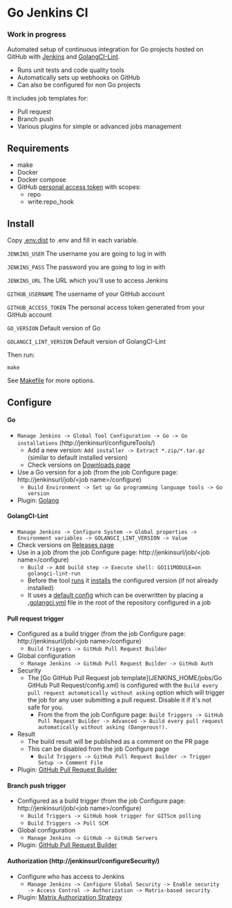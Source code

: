 # Go Jenkins CI

### Work in progress

Automated setup of continuous integration for Go projects hosted on GitHub with [Jenkins](https://jenkins.io/) and [GolangCI-Lint](https://github.com/golangci/golangci-lint).

- Runs unit tests and code quality tools
- Automatically sets up webhooks on GitHub
- Can also be configured for non Go projects

It includes job templates for:
- Pull request
- Branch push
- Various plugins for simple or advanced jobs management

## Requirements
* make
* Docker
* Docker compose
* GitHub [personal access token](https://github.com/settings/tokens) with scopes:
  * repo
  * write:repo_hook

## Install

Copy [.env.dist](.env.dist) to .env and fill in each variable.

`JENKINS_USER` The username you are going to log in with

`JENKINS_PASS` The password you are going to log in with

`JENKINS_URL` The URL which you'll use to access Jenkins

`GITHUB_USERNAME` The username of your GitHub account

`GITHUB_ACCESS_TOKEN` The personal access token generated from your GitHub account

`GO_VERSION` Default version of Go

`GOLANGCI_LINT_VERSION` Default version of GolangCI-Lint

Then run:
```
make
```

See [Makefile](./Makefile) for more options.

## Configure

#### Go
* `Manage Jenkins -> Global Tool Configuration -> Go -> Go installations` (http://jenkinsurl/configureTools/)
  * Add a new version: `Add installer -> Extract *.zip/*.tar.gz` (similar to default installed version)
  * Check versions on [Downloads page](https://golang.org/dl/)
* Use a Go version for a job (from the job Configure page: http://jenkinsurl/job/\<job name>/configure)
  * `Build Environment -> Set up Go programming language tools -> Go version`
* Plugin: [Golang](https://plugins.jenkins.io/golang)

#### GolangCI-Lint
* `Manage Jenkins -> Configure System -> Global properties -> Environment variables -> GOLANGCI_LINT_VERSION -> Value`
* Check versions on [Releases page](https://github.com/golangci/golangci-lint/releases)
* Use in a job (from the job Configure page: http://jenkinsurl/job/\<job name>/configure)
  * `Build -> Add build step -> Execute shell: GO111MODULE=on golangci-lint-run`
  * Before the tool [runs](JENKINS_HOME/tools/golangci-lint/golangci-lint-run) it [installs](JENKINS_HOME/tools/golangci-lint/golangci-lint-install) the configured version (if not already installed)
  * It uses a [default config](JENKINS_HOME/tools/golangci-lint/.golangci.yml) which can be overwritten by placing a [.golangci.yml](https://github.com/golangci/golangci-lint/blob/master/.golangci.example.yml) file in the root of the repository configured in a job

#### Pull request trigger
* Configured as a build trigger (from the job Configure page: http://jenkinsurl/job/\<job name>/configure)
  * `Build Triggers -> GitHub Pull Request Builder`
* Global configuration
  * `Manage Jenkins -> GitHub Pull Request Builder -> GitHub Auth`
* Security
  * The [Go GitHub Pull Request job template](JENKINS_HOME/jobs/Go GitHub Pull Request/config.xml) is configured with the `Build every pull request automatically without asking` option which
  will trigger the job for any user submitting a pull request. Disable it if it's not safe for you.
    * From the from the job Configure page: `Build Triggers -> GitHub Pull Request Builder -> Advanced -> Build every pull request automatically without asking (Dangerous!).`
* Result
  * The build result will be published as a comment on the PR page
  * This can be disabled from the job Configure page
    * `Build Triggers -> GitHub Pull Request Builder -> Trigger Setup -> Comment File`
* Plugin: [GitHub Pull Request Builder](https://plugins.jenkins.io/ghprb)

#### Branch push trigger
* Configured as a build trigger (from the job Configure page: http://jenkinsurl/job/\<job name>/configure)
  * `Build Triggers -> GitHub hook trigger for GITScm polling`
  * `Build Triggers -> Poll SCM`
* Global configuration
  * `Manage Jenkins -> GitHub -> GitHub Servers`
* Plugin: [GitHub Pull Request Builder](https://plugins.jenkins.io/github)

#### Authorization (http://jenkinsurl/configureSecurity/)
* Configure who has access to Jenkins
  * `Manage Jenkins -> Configure Global Security -> Enable security -> Access Control -> Authorization -> Matrix-based security`
* Plugin: [Matrix Authorization Strategy](https://plugins.jenkins.io/matrix-auth)
